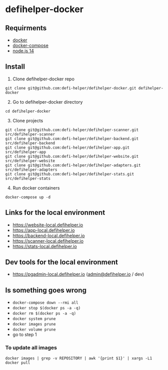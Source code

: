 # defihelper-docker

## Requirments

- [docker](https://docs.docker.com/install/)
- [docker-compose](https://docs.docker.com/compose/install/)
- [node.js 14](https://nodejs.org/en/download/)

## Install

1. Clone defihelper-docker repo

```
git clone git@github.com:defi-helper/defihelper-docker.git defihelper-docker
```

2. Go to defihelper-docker directory

```
cd defihelper-docker
```

3. Clone projects

```
git clone git@github.com:defi-helper/defihelper-scanner.git src/defihelper-scanner
git clone git@github.com:defi-helper/defihelper-backend.git src/defihelper-backend
git clone git@github.com:defi-helper/defihelper-app.git src/defihelper-app
git clone git@github.com:defi-helper/defihelper-website.git src/defihelper-website
git clone git@github.com:defi-helper/defihelper-adapters.git src/defihelper-adapters
git clone git@github.com:defi-helper/defihelper-stats.git src/defihelper-stats
```

4. Run docker containers

```
docker-compose up -d
```

## Links for the local environment

- https://website-local.defihelper.io
- https://app-local.defihelper.io
- https://backend-local.defihelper.io
- https://scanner-local.defihelper.io
- https://stats-local.defihelper.io

## Dev tools for the local environment

- https://pgadmin-local.defihelper.io (admin@defihelper.io / dev)

## Is something goes wrong

 * `docker-compose down --rmi all`
 * `docker stop $(docker ps -a -q)`
 * `docker rm $(docker ps -a -q)`
 * `docker system prune`
 * `docker images prune`
 * `docker volume prune`
 * go to step 1

### To update all images

`docker images | grep -v REPOSITORY | awk '{print $1}' | xargs -L1 docker pull`
